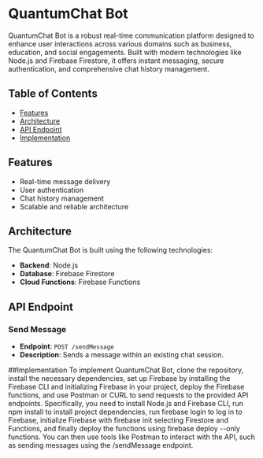 # QuantumChat Bot

QuantumChat Bot is a robust real-time communication platform designed to enhance user interactions across various domains such as business, education, and social engagements. Built with modern technologies like Node.js and Firebase Firestore, it offers instant messaging, secure authentication, and comprehensive chat history management.

## Table of Contents

- [Features](#features)
- [Architecture](#architecture)
- [API Endpoint](#api-endpoint)
- [Implementation](#implementation)


## Features

- Real-time message delivery
- User authentication
- Chat history management
- Scalable and reliable architecture

## Architecture

The QuantumChat Bot is built using the following technologies:
- **Backend**: Node.js
- **Database**: Firebase Firestore
- **Cloud Functions**: Firebase Functions

## API Endpoint

### Send Message
- **Endpoint**: `POST /sendMessage`
- **Description**: Sends a message within an existing chat session.

##Implementation
To implement QuantumChat Bot, clone the repository, install the necessary dependencies, set up Firebase by installing the Firebase CLI and initializing Firebase in your project, deploy the Firebase functions, and use Postman or CURL to send requests to the provided API endpoints. Specifically, you need to install Node.js and Firebase CLI, run npm install to install project dependencies, run firebase login to log in to Firebase, initialize Firebase with firebase init selecting Firestore and Functions, and finally deploy the functions using firebase deploy --only functions. You can then use tools like Postman to interact with the API, such as sending messages using the /sendMessage endpoint.
